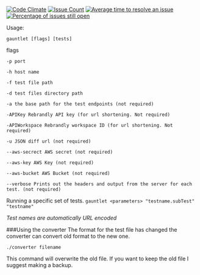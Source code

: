 [![Code Climate](https://codeclimate.com/github/Unicity/Gauntlet/badges/gpa.svg)](https://codeclimate.com/github/Unicity/Gauntlet)
[![Issue Count](https://codeclimate.com/github/Unicity/Gauntlet/badges/issue_count.svg)](https://codeclimate.com/github/Unicity/Gauntlet)
[![Average time to resolve an issue](http://isitmaintained.com/badge/resolution/Unicity/Gauntlet.svg)](http://isitmaintained.com/project/Unicity/Gauntlet "Average time to resolve an issue")
[![Percentage of issues still open](http://isitmaintained.com/badge/open/Unicity/Gauntlet.svg)](http://isitmaintained.com/project/Unicity/Gauntlet "Percentage of issues still open")

Usage:

  ```gauntlet [flags] [tests]```

  flags

    -p port

    -h host name

    -f test file path

    -d test files directory path
    
    -a the base path for the test endpoints (not required)
    
    -APIKey Rebrandly API key (for url shortening. Not required)

    -APIWorkspace Rebrandly workspace ID (for url shortening. Not required)
    
    -u JSON diff url (not required)
    
    --aws-secrect AWS secret (not required)
    
    --aws-key AWS Key (not required)
    
    --aws-bucket AWS Bucket (not required)
    
    --verbose Prints out the headers and output from the server for each test. (not required)

Running a specific set of tests.
  `gauntlet <parameters> "testname.subTest" "testname"`

_Test names are automatically URL encoded_


###Using the converter
The format for the test file has changed the converter can convert old format to the new one.

```
./converter filename
```

This command will overwrite the old file. If you want to keep the old file I suggest making a backup.
